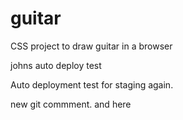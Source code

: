 # guitar
CSS project to draw guitar in a browser

johns auto deploy test

Auto deployment test for staging again.

new git commment. and here
